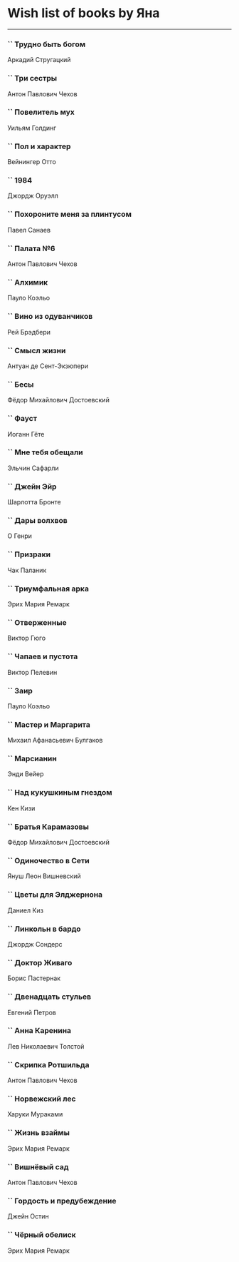 # Wish list of books by Яна
---

### `` Трудно быть богом
Аркадий Стругацкий

### `` Три сестры
Антон Павлович Чехов

### `` Повелитель мух
Уильям Голдинг

### `` Пол и характер
Вейнингер Отто

### `` 1984
Джордж Оруэлл

### `` Похороните меня за плинтусом
Павел Санаев

### `` Палата №6
Антон Павлович Чехов

### `` Алхимик
Пауло Коэльо

### `` Вино из одуванчиков
Рей Брэдбери

### `` Смысл жизни
Антуан де Сент-Экзюпери

### `` Бесы
Фёдор Михайлович Достоевский

### `` Фауст
Иоганн Гёте

### `` Мне тебя обещали
Эльчин Сафарли

### `` Джейн Эйр
Шарлотта Бронте

### `` Дары волхвов
О Генри

### `` Призраки
Чак Паланик

### `` Триумфальная арка
Эрих Мария Ремарк

### `` Отверженные
Виктор Гюго

### `` Чапаев и пустота
Виктор Пелевин

### `` Заир
Пауло Коэльо

### `` Мастер и Маргарита
Михаил Афанасьевич Булгаков

### `` Марсианин
Энди Вейер

### `` Над кукушкиным гнездом
Кен Кизи

### `` Братья Карамазовы
Фёдор Михайлович Достоевский

### `` Одиночество в Сети
Януш Леон Вишневский

### `` Цветы для Элджернона
Даниел Киз

### `` Линкольн в бардо
Джордж Сондерс

### `` Доктор Живаго
Борис Пастернак

### `` Двенадцать стульев
Евгений Петров

### `` Анна Каренина
Лев Николаевич Толстой

### `` Скрипка Ротшильда
Антон Павлович Чехов

### `` Норвежский лес
Харуки Мураками

### `` Жизнь взаймы
Эрих Мария Ремарк

### `` Вишнёвый сад
Антон Павлович Чехов

### `` Гордость и предубеждение
Джейн Остин

### `` Чёрный обелиск
Эрих Мария Ремарк


